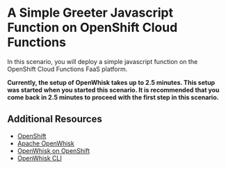 # A Simple Greeter Javascript Function on OpenShift Cloud Functions

In this scenario, you will deploy a simple javascript function on the OpenShift Cloud Functions FaaS platform.

**Currently, the setup of OpenWhisk takes up to 2.5 minutes.  This setup was started when you started this scenario.
It is recommended that you come back in 2.5 minutes to proceed with the first step in this scenario.**

## Additional Resources

* [OpenShift](https://www.openshift.com/)
* [Apache OpenWhisk](https://openwhisk.apache.org/)
* [OpenWhisk on OpenShift](https://github.com/projectodd/openwhisk-openshift)
* [OpenWhisk CLI](https://github.com/apache/incubator-openwhisk-cli)
